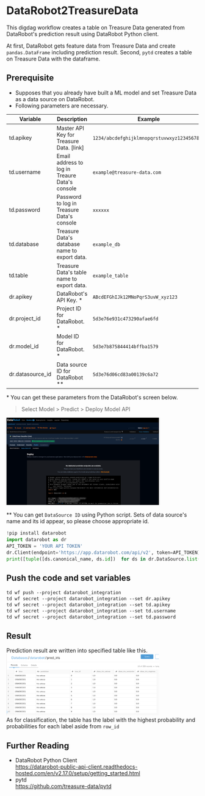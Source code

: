# DataRobot2TreasureData
This digdag workflow creates a table on Treasure Data generated from DataRobot's prediction result using DataRobot Python client.   
  
At first, DataRobot gets feature data from Treasure Data and create `pandas.DataFrame` including prediction result.
Second, `pytd` creates a table on Treasure Data with the dataframe.

## Prerequisite
- Supposes that you already have built a ML model and set Treasure Data as a data source on DataRobot.
- Following parameters are necessary.  

| Variable | Description | Example |
| -------- | ----------- | --------|
| td.apikey | Master API Key for Treasure Data. [link] | `1234/abcdefghijklmnopqrstuvwxyz1234567890`|
| td.username | Email address to log in Treaure Data's console | `example@treasure-data.com` |
| td.password | Password to log in Treasure Data's console | `xxxxxx` |
| td.database | Treasure Data's database name to export data. | `example_db` |
| td.table | Treasure Data's table name to export data. | `example_table` |
| dr.apikey | DataRobot's API Key. \*  | `ABcdEFGhIJk12MNoPqrS3uvW_xyz123`|
| dr.project_id | Project ID for DataRobot. \* | `5d3e76e931c473290afae6fd` | 
| dr.model_id | Model ID for DataRobot. \* | `5d3e7b875844414bffba1579` | 
| dr.datasource_id | Data source ID for DataRobot \** | `5d3e76d06cd83a00139c6a72` |

\* You can get these parameters from the DataRobot's screen below.  
> Select Model > Predict > Deploy Model API
<img src="./images/datarobot.png" width="400px">

\** You can get `DataSource ID` using Python script. Sets of data source's name and its id appear, so please choose appropriate id.
```python:get_datasource.py
!pip install datarobot
import datarobot as dr
API_TOKEN = 'YOUR API TOKEN'
dr.Client(endpoint='https://app.datarobot.com/api/v2', token=API_TOKEN)
print([tuple([ds.canonical_name, ds.id])  for ds in dr.DataSource.list()])
```

## Push the code and set variables
```
td wf push --project datarobot_integration
td wf secret --project datarobot_integration --set dr.apikey
td wf secret --project datarobot_integration --set td.apikey
td wf secret --project datarobot_integration --set td.username
td wf secret --project datarobot_integration --set td.password
```

## Result
Prediction result are written into specified table like this.  
<img src="./images/treasuredata.png" width="400px">  
As for classification, the table has the label with the highest probability and probabilities for each label aside from `row_id`

## Further Reading
- DataRobot Python Client  
https://datarobot-public-api-client.readthedocs-hosted.com/en/v2.17.0/setup/getting_started.html
- pytd  
https://github.com/treasure-data/pytd
